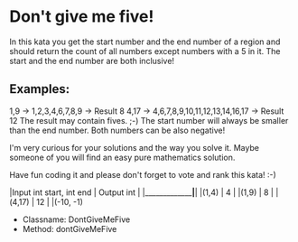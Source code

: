 # Don't give me five!
In this kata you get the start number and the end number of a region and should return the count of all numbers 
except numbers with a 5 in it. The start and the end number are both inclusive!

## Examples:

1,9 -> 1,2,3,4,6,7,8,9 -> Result 8
4,17 -> 4,6,7,8,9,10,11,12,13,14,16,17 -> Result 12
The result may contain fives. ;-)
The start number will always be smaller than the end number. Both numbers can be also negative!

I'm very curious for your solutions and the way you solve it. Maybe someone of you will find an easy pure mathematics
solution.

Have fun coding it and please don't forget to vote and rank this kata! :-)

|Input int start, int end       |       Output int |
|_______________________________|__________________|
|(1,4)                          |       4          |
|(1,9)                          |       8          |
|(4,17)                         |       12         |
|(-10, -1)

- Classname: DontGiveMeFive
- Method: dontGiveMeFive



